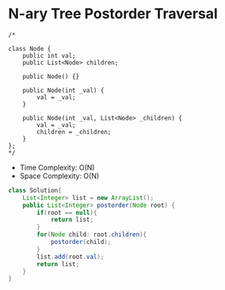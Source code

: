 # N-ary Tree Postorder Traversal

```
/*

class Node {
    public int val;
    public List<Node> children;

    public Node() {}

    public Node(int _val) {
        val = _val;
    }

    public Node(int _val, List<Node> _children) {
        val = _val;
        children = _children;
    }
};
*/
```

- Time Complexity: O(N)
- Space Complexity: O(N)

```java
class Solution{
    List<Integer> list = new ArrayList();
    public List<Integer> postorder(Node root) {
        if(root == null){
            return list;
        }
        for(Node child: root.children){
            postorder(child);
        }
        list.add(root.val);
        return list;
    }
}
```
